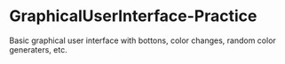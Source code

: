 # GraphicalUserInterface-Practice

Basic graphical user interface with bottons, color changes, random color generaters, etc. 
